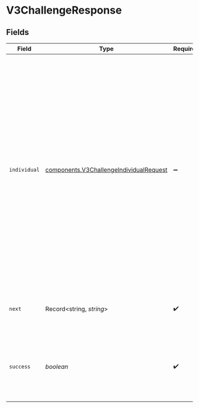 # V3ChallengeResponse


## Fields

| Field                                                                                                                                                                                                                                                                                                                                                                                                                                   | Type                                                                                                                                                                                                                                                                                                                                                                                                                                    | Required                                                                                                                                                                                                                                                                                                                                                                                                                                | Description                                                                                                                                                                                                                                                                                                                                                                                                                             | Example                                                                                                                                                                                                                                                                                                                                                                                                                                 |
| --------------------------------------------------------------------------------------------------------------------------------------------------------------------------------------------------------------------------------------------------------------------------------------------------------------------------------------------------------------------------------------------------------------------------------------- | --------------------------------------------------------------------------------------------------------------------------------------------------------------------------------------------------------------------------------------------------------------------------------------------------------------------------------------------------------------------------------------------------------------------------------------- | --------------------------------------------------------------------------------------------------------------------------------------------------------------------------------------------------------------------------------------------------------------------------------------------------------------------------------------------------------------------------------------------------------------------------------------- | --------------------------------------------------------------------------------------------------------------------------------------------------------------------------------------------------------------------------------------------------------------------------------------------------------------------------------------------------------------------------------------------------------------------------------------- | --------------------------------------------------------------------------------------------------------------------------------------------------------------------------------------------------------------------------------------------------------------------------------------------------------------------------------------------------------------------------------------------------------------------------------------- |
| `individual`                                                                                                                                                                                                                                                                                                                                                                                                                            | [components.V3ChallengeIndividualRequest](../../models/components/v3challengeindividualrequest.md)                                                                                                                                                                                                                                                                                                                                      | :heavy_minus_sign:                                                                                                                                                                                                                                                                                                                                                                                                                      | N/A                                                                                                                                                                                                                                                                                                                                                                                                                                     | {<br/>"addresses": [<br/>{<br/>"address": "39 South Trail",<br/>"city": "San Antonio",<br/>"extendedAddress": "Apt 23",<br/>"postalCode": "78285",<br/>"region": "TX"<br/>},<br/>{<br/>"address": "4861 Jay Junction",<br/>"city": "Boston",<br/>"extendedAddress": "Apt 78",<br/>"postalCode": "02208",<br/>"region": "MS"<br/>}<br/>],<br/>"dob": "2024-05-02T00:00:00Z",<br/>"emailAddresses": [<br/>"jdoe@example.com",<br/>"dsmith@example.com"<br/>],<br/>"firstName": "Tod",<br/>"lastName": "Weedall",<br/>"ssn": "265228370"<br/>} |
| `next`                                                                                                                                                                                                                                                                                                                                                                                                                                  | Record<string, *string*>                                                                                                                                                                                                                                                                                                                                                                                                                | :heavy_check_mark:                                                                                                                                                                                                                                                                                                                                                                                                                      | Next contains the next set of allowed calls in the same flow.                                                                                                                                                                                                                                                                                                                                                                           | {<br/>"v3-complete": "/v3/complete"<br/>}                                                                                                                                                                                                                                                                                                                                                                                               |
| `success`                                                                                                                                                                                                                                                                                                                                                                                                                               | *boolean*                                                                                                                                                                                                                                                                                                                                                                                                                               | :heavy_check_mark:                                                                                                                                                                                                                                                                                                                                                                                                                      | Success returns true if the challenge was accepted and user info retrieved.                                                                                                                                                                                                                                                                                                                                                             | true                                                                                                                                                                                                                                                                                                                                                                                                                                    |